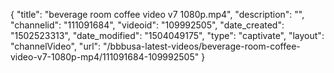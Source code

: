 {
    "title": "beverage room coffee video v7 1080p.mp4",
    "description": "",
    "channelid": "111091684",
    "videoid": "109992505",
    "date_created": "1502523313",
    "date_modified": "1504049175",
    "type": "captivate",
    "layout": "channelVideo",
    "url": "\/bbbusa-latest-videos\/beverage-room-coffee-video-v7-1080p-mp4\/111091684-109992505"
}